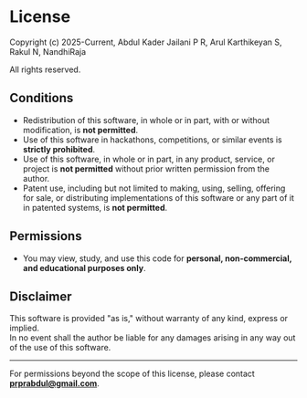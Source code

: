 # License
Copyright (c) 2025-Current, Abdul Kader Jailani P R, Arul Karthikeyan S, Rakul N, NandhiRaja

All rights reserved.

## Conditions
- Redistribution of this software, in whole or in part, with or without modification, is **not permitted**.
- Use of this software in hackathons, competitions, or similar events is **strictly prohibited**.
- Use of this software, in whole or in part, in any product, service, or project is **not permitted** without prior written permission from the author.
- Patent use, including but not limited to making, using, selling, offering for sale, or distributing implementations of this software or any part of it in patented systems, is **not permitted**.

## Permissions
- You may view, study, and use this code for **personal, non-commercial, and educational purposes only**.

## Disclaimer
This software is provided "as is," without warranty of any kind, express or implied.  
In no event shall the author be liable for any damages arising in any way out of the use of this software.

---
For permissions beyond the scope of this license, please contact **prprabdul@gmail.com**.
